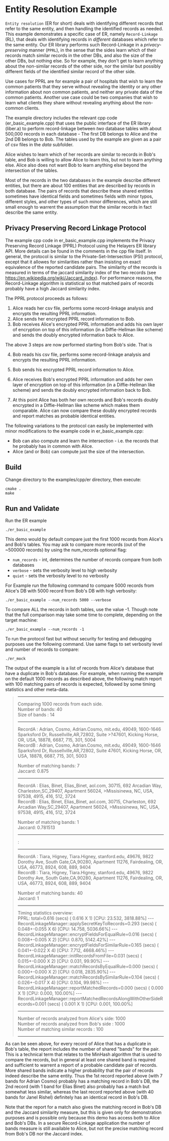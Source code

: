 # Entity Resolution Example 
`Entity resolution` (ER for short) deals with identifying different records that refer to the same entity, and then handling the identified records as needed. This example demonstrates a specific case of ER, namely `Record-Linkage` (RL), that deals with identifying records in *different* databases which refer to the same entity. Our ER library performs such Record-Linkage in a *privacy-preserving* manner (`PPRL`), in the sense that the sides learn which of their records match similar records in the other DBs, and also the size of the other DBs, but nothing else. So for example, they don't get to learn anything about the non-similar records of the other side, nor the similar but possibly different fields of the identified similar record of the other side.  

Use cases for PPRL are for example a pair of hospitals that wish to learn the common patients that they serve without revealing the identity or any other information about non common patients, and neither any private data of the common patients. Another use case could be two companies that wish to learn what clients they share without revealing anything about the non-common clients.  

The example directory includes the relevant cpp code (er_basic_example.cpp) that uses the public interface of the ER library (liber.a) to perform record-linkage between *two* database tables with about 500,000 records in each database - The first DB belongs to Alice and the 2nd DB belongs to Bob. The tables used by the example are given as a pair of csv files in the *data* subfolder. 

Alice wishes to learn which of her records are similar to records in Bob's table, and Bob is willing to allow Alice to learn this, but not to learn anything else. Alice also does not want Bob to learn anything else beyond the intersection of the tables. 

Most of the records in the two databases in the example describe different entities, but there are about 100 entities that are described by records in both database. The pairs of records that describe these shared entities sometimes have identical fields and sometimes fields with minor typos, different styles, and other types of such minor differences, which are still small enough to warrent the assumption that the similar records in fact describe the same entity. 

## Privacy Preserving Record Linkage Protocol
The example cpp code in er_basic_example.cpp implements the Privacy Preserving Record Linkage (PPRL) Protocol using the 
Helayers ER library API. 
More details can be found in the comments in the cpp file itself. In general, the protocol is similar to the Private-Set-Intersection (PSI) protocol, except that it allowes for similarities rather than insisting on exact equivalence of the reported candidate pairs. 
The similarity of the records is measured in terms of the jaccard similarity index of the two records (see https://en.wikipedia.org/wiki/Jaccard_index). For performance reasons, the Record-Linkage algorithm is statistical so that matched pairs of records probably have a high Jaccard similarity index.

The PPRL protocol proceeds as follows:
1. Alice reads her csv file, performs some record-linkage analysis and encrypts the resulting PPRL information.
2. Alice sends her encrypted PPRL record information to Bob.
3. Bob receives Alice's encrypted PPRL information and adds his own layer of encryption on top of this information (in a Diffie-Hellman like scheme) and sends the doubly encrypted information back to Alice. 

The above 3 steps are now performed starting from Bob's side. That is

4. Bob reads his csv file, performs some record-linkage analysis and encrypts the resulting PPRL information.
5. Bob sends his encrypted PPRL record information to Alice.
6. Alice receives Bob's encrypted PPRL information and adds her own layer of encryption on top of this information (in a Diffie-Hellman like scheme) and sends the doubly encrypted information back to Bob.

7. At this point Alice has both her own records and Bob's records doubly encrypted in a Diffie-Hellman like scheme which makes them comparable. Alice can now compare these doubly encrypted records and report matches as probable identical entities. 

The following variations to the protocol can easily be implemented with minor modifications to the example code 
in er_basic_example.cpp:
- Bob can also compute and learn the intersection - i.e. the records that he probably has in common with Alice.
- Alice (and or Bob) can compute just the size of the intersection. 
 
## Build
Change directory to the examples/cpp/er directory, then execute:

    cmake .
    make

## Run and Validate
Run the ER example 

    ./er_basic_example

This demo would by default compare just the first 1000 records from Alice's and Bob's tables.
You may ask to compare more records (out of the ~500000 records) by using the 
num_records optional flag:

* `num_records` - int, determines the number of records compare from both databases
* `verbose` - sets the verbosity level to high verbosity
* `quiet` - sets the verbosity level to no verbosity

For Example run the following command to compare 5000 records from Alice's DB with 5000 record from Bob's DB with high verbosity:

`./er_basic_example --num_records 5000 --verbose`

To compare ALL the records in both tables, use the value -1. Though note that the full comparison may take some time to complete, depending on the target machine:

`./er_basic_example --num_records -1`

To run the protocol fast but without security for testing and debugging purposes use the following command. Use same flags to set verbosity level and number of records to compare:

`./er_mock`

The output of the example is a list of records from Alice's database that have a duplicate in Bob's database. For example, when running the example on the default 1000 records as described above, the following match report with 100 matching pairs of records is expected, followed by some timing statistics and other meta-data. 

>***
>Comparing 1000 records from each side.  
>Number of bands: 40  
>Size of bands  : 14  
>*** 
>RecordA : Adrian, Cosmo, Adrian.Cosmo, mit.edu, 49049, 1600-1646 Sparksford Dr, Russellville,AR,72802, Suite >?47601, Kicking Horse, OR, USA, 18878, 6687, 715, 301, 5004  
>RecordB : Adrian, Cosmo, Adrian.Cosmo, mit.edu, 49049, 1600-1646 Sparksford Dr, Russellville,AR,72802, Suite 47601, Kicking Horse, OR, USA, 18878, 6687, 715, 301, 5003
>  
>Number of matching bands: 7  
>Jaccard: 0.875  
>***
>RecordA : Elias, Binet, Elias_Binet, aol.com, 30715, 692 Arcadian Way, Charleston,SC,29407, Apartment 56024, >Missisinewa, NC, USA, 97538, 4915, 416, 512, 3724  
>RecordB : Elias, Binet, Elias_Binet, aol.com, 30715, Charleston, 692 Arcadian Way,SC,29407, Apartment 56024, >Missisinewa, NC, USA, 97538, 4915, 416, 512, 3724
>
>Number of matching bands: 1  
>Jaccard: 0.781513
>***
>:
>***
>RecordA : Tiara, Higney, Tiara.Higney, stanford.edu, 49676, 9822 Dorothy Ave, South Gate,CA,90280, Apartment 11276, Fairdealing, OR, USA, 46773, 8924, 608, 889, 9404  
>RecordB : Tiara, Higney, Tiara.Higney, stanford.edu, 49676, 9822 Dorothy Ave, South Gate,CA,90280, Apartment 11276, Fairdealing, OR, USA, 46773, 8924, 608, 889, 9404
>
>Number of matching bands: 40  
>Jaccard: 1
>***
>Timing statistics overview:  
>PPRL: total=0.616 (secs) ( 0.616 X 1)   [CPU: 23.532, 3818.88%]
>--- RecordLinkageManager::applySecretKeyToRecords=0.293 (secs) ( 0.048+-0.055 X 6)   [CPU: 14.758, 5036.66%]
>--- RecordLinkageManager::encryptFieldsForEqualRule=0.016 (secs) ( 0.008+-0.005 X 2)   [CPU: 0.870, 5142.42%]
>--- RecordLinkageManager::encryptFieldsForSimilarRule=0.165 (secs) ( 0.041+-0.022 X 4)   [CPU: 7.712, 4668.46%]
>--- RecordLinkageManager::initRecordsFromFile=0.031 (secs) ( 0.015+-0.000 X 2)   [CPU: 0.031, 99.90%]
>--- RecordLinkageManager::matchRecordsByEqualRule=0.000 (secs) ( 0.000+-0.000 X 2)   [CPU: 0.018, 2835.90%]
>--- RecordLinkageManager::matchRecordsBySimilarRule=0.104 (secs) ( 0.026+-0.017 X 4)   [CPU: 0.104, 99.98%]
>--- RecordLinkageManager::reportMatchedRecords=0.000 (secs) ( 0.000 X 1)   [CPU: 0.000, 100.00%]
>--- RecordLinkageManager::reportMatchedRecordsAlongWithOtherSideRecords=0.001 (secs) ( 0.001 X 1)   [CPU: 0.001, 100.00%] 
>***
>Number of records analyzed from Alice's side: 1000  
>Number of records analyzed from Bob's side  : 1000  
>Number of matching similar records          : 100
>***

As can be seen above, for every record of Alice that has a duplicate in Bob's table, the report includes the number of shared "bands" for the pair. This is a technical term
that relates to the MinHash algorithm that is used to compare the records, but in general at least one shared band is required and sufficient to warrent a report of a probable candidate pair of records. More shared bands indicate a higher probability that the pair of records indeed describe the same entity. Thus the 1st record reported above (with 7 bands for Adrian Cosmo) probably has a matching record in Bob's DB, the 2nd record (with 1 band for Elias Binet) also probably has a match but somewhat less similar, whereas the last record reported above (with 40 bands for Janel Rishel) definitely has an identical record in Bob's DB. 

Note that the report for a match also gives the matching record in Bob's DB and the Jaccard similarity measure, but this is given only for demonstration purposes and is possible only because this demo has access both to Alice and Bob's DBs. In a secure Record-Linkage application the number of bands measure is still available to Alice, but not the precise matching record from Bob's DB nor the Jaccard index.
